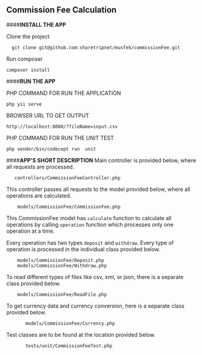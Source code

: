 ## **Commission Fee Calculation**

####**INSTALL THE APP**


Clone the project

      git clone git@github.com:sharetripnet/musfek/commissionFee.git
      
Run composer

    composer install 
    
    
    
####**RUN THE APP**
    
PHP COMMAND FOR RUN THE APPLICATION

    php yii serve
    
BROWSER URL TO GET OUTPUT

    http://localhost:8080/?fileName=input.csv
    
PHP COMMAND FOR RUN THE UNIT TEST

    php vendor/bin/codecept run  unit
    
    
 
####**APP'S SHORT DESCRIPTION**
Main controller is provided below, where all requests are processed.

       controllers/CommissionFeeController.php
       
 This controller passes all requests to the model provided below, where all operations are calculated.
  
        models/CommissionFee/CommissionFee.php
        
 This CommissionFee model has `calculate` function to calculate all operations by calling `operation` function which processes only one operation at a time. 
 
 Every operation has two types `deposit` and `withdraw`. Every type of operation is processed in the individual class provided below.
      
        models/CommissionFee/Deposit.php
        models/CommissionFee/Withdraw.php
        
  To read different types of files like csv, xml, or json, there is a separate class provided below. 
  
        models/CommissionFee/ReadFile.php
        
   To get currency data and currency conversion, here is a separate class provided below.
           
           models/CommissionFee/Currency.php
           
  Test classes are to be found at the location provided below. 
       
           tests/unit/CommissionFeeTest.php        
     
          